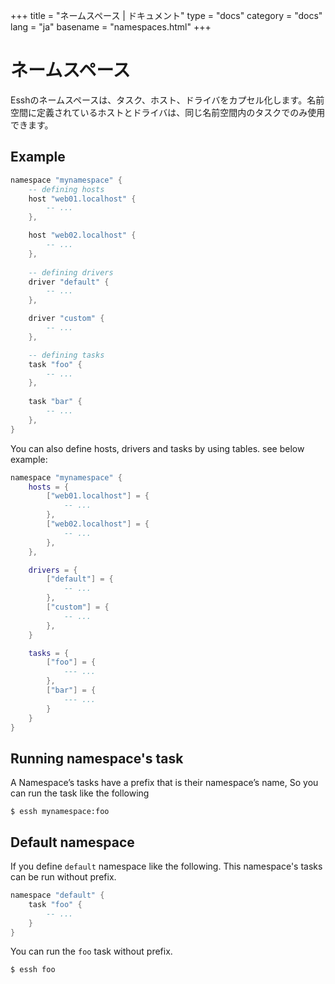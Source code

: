 +++
title = "ネームスペース | ドキュメント"
type = "docs"
category = "docs"
lang = "ja"
basename = "namespaces.html"
+++

# ネームスペース

Esshのネームスペースは、タスク、ホスト、ドライバをカプセル化します。名前空間に定義されているホストとドライバは、同じ名前空間内のタスクでのみ使用できます。

## Example

~~~lua
namespace "mynamespace" {
    -- defining hosts
    host "web01.localhost" {
        -- ...
    },

    host "web02.localhost" {
        -- ...
    },
    
    -- defining drivers
    driver "default" {
        -- ...
    },

    driver "custom" {
        -- ...
    },

    -- defining tasks
    task "foo" {
        -- ...
    },
    
    task "bar" {
        -- ...
    },
}
~~~

You can also define hosts, drivers and tasks by using tables. see below example:

~~~lua
namespace "mynamespace" {
    hosts = {
        ["web01.localhost"] = {
            -- ...
        },
        ["web02.localhost"] = {
            -- ...
        },
    },

    drivers = {
        ["default"] = {
            -- ...
        },
        ["custom"] = {
            -- ...
        },
    }

    tasks = {
        ["foo"] = {
            --- ...
        },
        ["bar"] = {
            --- ...
        }
    }
}
~~~

## Running namespace's task

A Namespace’s tasks have a prefix that is their namespace’s name, So you can run the task like the following

~~~
$ essh mynamespace:foo
~~~

## Default namespace 

If you define `default` namespace like the following. This namespace's tasks can be run without prefix.

~~~lua
namespace "default" {
    task "foo" {
        -- ...
    }
}
~~~

You can run the `foo` task without prefix.

~~~
$ essh foo
~~~


